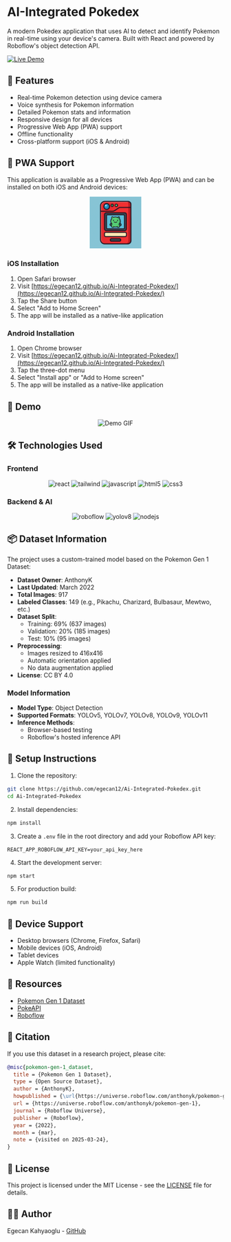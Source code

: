 # AI-Integrated Pokedex

A modern Pokedex application that uses AI to detect and identify Pokemon in real-time using your device's camera. Built with React and powered by Roboflow's object detection API.

[![Live Demo](https://github.com/user-attachments/assets/322454cf-a7e6-43fa-84d6-747ec99b3029)](https://egecan12.github.io/Ai-Integrated-Pokedex/)

## 🚀 Features

- Real-time Pokemon detection using device camera
- Voice synthesis for Pokemon information
- Detailed Pokemon stats and information
- Responsive design for all devices
- Progressive Web App (PWA) support
- Offline functionality
- Cross-platform support (iOS & Android)

## 📱 PWA Support

This application is available as a Progressive Web App (PWA) and can be installed on both iOS and Android devices:

<div align="center">
  <img src="icon.png" alt="PWA Icon" width="120" height="120"/>
</div>

### iOS Installation
1. Open Safari browser
2. Visit [https://egecan12.github.io/Ai-Integrated-Pokedex/](https://egecan12.github.io/Ai-Integrated-Pokedex/)
3. Tap the Share button
4. Select "Add to Home Screen"
5. The app will be installed as a native-like application

### Android Installation
1. Open Chrome browser
2. Visit [https://egecan12.github.io/Ai-Integrated-Pokedex/](https://egecan12.github.io/Ai-Integrated-Pokedex/)
3. Tap the three-dot menu
4. Select "Install app" or "Add to Home screen"
5. The app will be installed as a native-like application

## 🎥 Demo

<div align="center">
  <img src="https://github.com/user-attachments/assets/322454cf-a7e6-43fa-84d6-747ec99b3029" alt="Demo GIF" width="320"/>
</div>

## 🛠️ Technologies Used

### Frontend
<div align="center">
  <img src="https://cdn.jsdelivr.net/gh/devicons/devicon/icons/react/react-original.svg" alt="react" width="40" height="40"/>
  <img src="https://cdn.jsdelivr.net/gh/devicons/devicon/icons/tailwindcss/tailwindcss-plain.svg" alt="tailwind" width="40" height="40"/>
  <img src="https://cdn.jsdelivr.net/gh/devicons/devicon/icons/javascript/javascript-original.svg" alt="javascript" width="40" height="40"/>
  <img src="https://cdn.jsdelivr.net/gh/devicons/devicon/icons/html5/html5-original.svg" alt="html5" width="40" height="40"/>
  <img src="https://cdn.jsdelivr.net/gh/devicons/devicon/icons/css3/css3-original.svg" alt="css3" width="40" height="40"/>
</div>

### Backend & AI
<div align="center">
  <img src="https://raw.githubusercontent.com/roboflow-ai/roboflow-js-browser/main/docs/roboflow-logo.svg" alt="roboflow" width="40" height="40"/>
  <img src="https://raw.githubusercontent.com/ultralytics/yolov5/master/docs/images/logo.png" alt="yolov8" width="40" height="40"/>
  <img src="https://cdn.jsdelivr.net/gh/devicons/devicon/icons/nodejs/nodejs-original.svg" alt="nodejs" width="40" height="40"/>
</div>

## 📦 Dataset Information

The project uses a custom-trained model based on the Pokemon Gen 1 Dataset:

- **Dataset Owner**: AnthonyK
- **Last Updated**: March 2022
- **Total Images**: 917
- **Labeled Classes**: 149 (e.g., Pikachu, Charizard, Bulbasaur, Mewtwo, etc.)
- **Dataset Split**:
  - Training: 69% (637 images)
  - Validation: 20% (185 images)
  - Test: 10% (95 images)
- **Preprocessing**:
  - Images resized to 416x416
  - Automatic orientation applied
  - No data augmentation applied
- **License**: CC BY 4.0

### Model Information
- **Model Type**: Object Detection
- **Supported Formats**: YOLOv5, YOLOv7, YOLOv8, YOLOv9, YOLOv11
- **Inference Methods**:
  - Browser-based testing
  - Roboflow's hosted inference API

## 🔧 Setup Instructions

1. Clone the repository:
```bash
git clone https://github.com/egecan12/Ai-Integrated-Pokedex.git
cd Ai-Integrated-Pokedex
```

2. Install dependencies:
```bash
npm install
```

3. Create a `.env` file in the root directory and add your Roboflow API key:
```env
REACT_APP_ROBOFLOW_API_KEY=your_api_key_here
```

4. Start the development server:
```bash
npm start
```

5. For production build:
```bash
npm run build
```

## 📱 Device Support

- Desktop browsers (Chrome, Firefox, Safari)
- Mobile devices (iOS, Android)
- Tablet devices
- Apple Watch (limited functionality)

## 🔗 Resources

- [Pokemon Gen 1 Dataset](https://universe.roboflow.com/anthonyk/pokemon-gen-1)
- [PokeAPI](https://pokeapi.co/)
- [Roboflow](https://roboflow.com/)

## 📝 Citation

If you use this dataset in a research project, please cite:

```bibtex
@misc{pokemon-gen-1_dataset,
  title = {Pokemon Gen 1 Dataset},
  type = {Open Source Dataset},
  author = {AnthonyK},
  howpublished = {\url{https://universe.roboflow.com/anthonyk/pokemon-gen-1}},
  url = {https://universe.roboflow.com/anthonyk/pokemon-gen-1},
  journal = {Roboflow Universe},
  publisher = {Roboflow},
  year = {2022},
  month = {mar},
  note = {visited on 2025-03-24},
}
```

## 📄 License

This project is licensed under the MIT License - see the [LICENSE](LICENSE) file for details.

## 👨‍💻 Author

Egecan Kahyaoglu - [GitHub](https://github.com/egecan12)
